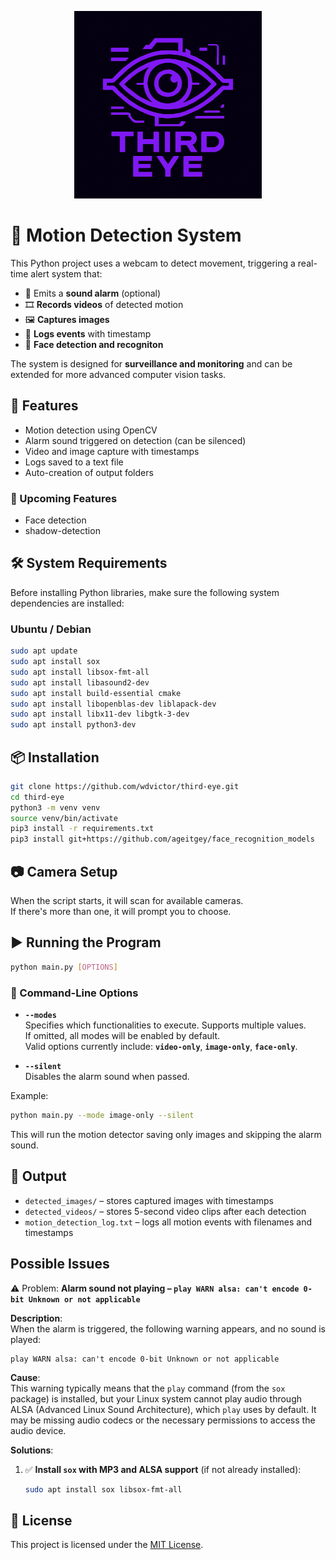 
<p align="center">
  <img src="third-eye-logo.png" alt="Logo Third Eye" width="300"/>
</p>


# 🎥 Motion Detection System

This Python project uses a webcam to detect movement, triggering a real-time alert system that:

- 🔔 Emits a **sound alarm** (optional)
- 🎞️ **Records videos** of detected motion
- 🖼️ **Captures images**
- 📝 **Logs events** with timestamp
- 🧑 **Face detection and recogniton**

The system is designed for **surveillance and monitoring** and can be extended for more advanced computer vision tasks.

## 🚀 Features

- Motion detection using OpenCV
- Alarm sound triggered on detection (can be silenced)
- Video and image capture with timestamps
- Logs saved to a text file
- Auto-creation of output folders

### 🔮 Upcoming Features

- Face detection
- shadow-detection

## 🛠️ System Requirements

Before installing Python libraries, make sure the following system dependencies are installed:

### Ubuntu / Debian

```bash
sudo apt update
sudo apt install sox 
sudo apt install libsox-fmt-all
sudo apt install libasound2-dev
sudo apt install build-essential cmake
sudo apt install libopenblas-dev liblapack-dev
sudo apt install libx11-dev libgtk-3-dev
sudo apt install python3-dev

```

## 📦 Installation

```bash
git clone https://github.com/wdvictor/third-eye.git
cd third-eye
python3 -m venv venv
source venv/bin/activate
pip3 install -r requirements.txt
pip3 install git+https://github.com/ageitgey/face_recognition_models
```

## 📷 Camera Setup

When the script starts, it will scan for available cameras.  
If there's more than one, it will prompt you to choose.

## ▶️ Running the Program

```bash
python main.py [OPTIONS]
```

### 🔧 Command-Line Options

- **`--modes`**  
  Specifies which functionalities to execute. Supports multiple values.  
  If omitted, all modes will be enabled by default.  
  Valid options currently include: **`video-only`**, **`image-only`**, **`face-only`**.

- **`--silent`**  
  Disables the alarm sound when passed.


                    
            

Example:

```bash
python main.py --mode image-only --silent
```

This will run the motion detector saving only images and skipping the alarm sound.

## 📂 Output

- `detected_images/` – stores captured images with timestamps  
- `detected_videos/` – stores 5-second video clips after each detection  
- `motion_detection_log.txt` – logs all motion events with filenames and timestamps




## Possible Issues

⚠️ Problem: **Alarm sound not playing – `play WARN alsa: can't encode 0-bit Unknown or not applicable`**

**Description**:  
When the alarm is triggered, the following warning appears, and no sound is played:

```
play WARN alsa: can't encode 0-bit Unknown or not applicable
```

**Cause**:  
This warning typically means that the `play` command (from the `sox` package) is installed, but your Linux system cannot play audio through ALSA (Advanced Linux Sound Architecture), which `play` uses by default. It may be missing audio codecs or the necessary permissions to access the audio device.

**Solutions**:

1. ✅ **Install `sox` with MP3 and ALSA support** (if not already installed):

   ```bash
   sudo apt install sox libsox-fmt-all
   ```



## 📄 License

This project is licensed under the [MIT License](LICENSE).